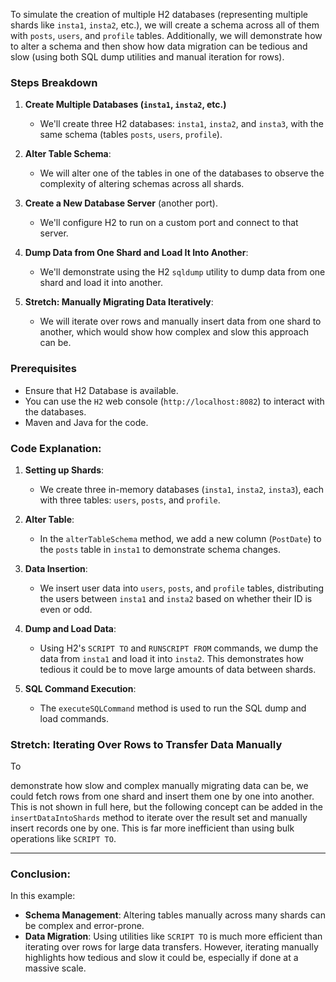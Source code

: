 To simulate the creation of multiple H2 databases (representing multiple shards like `insta1`, `insta2`, etc.), we will create a schema across all of them with `posts`, `users`, and `profile` tables. Additionally, we will demonstrate how to alter a schema and then show how data migration can be tedious and slow (using both SQL dump utilities and manual iteration for rows).

### Steps Breakdown

1. **Create Multiple Databases (`insta1`, `insta2`, etc.)**
   - We'll create three H2 databases: `insta1`, `insta2`, and `insta3`, with the same schema (tables `posts`, `users`, `profile`).
   
2. **Alter Table Schema**:
   - We will alter one of the tables in one of the databases to observe the complexity of altering schemas across all shards.

3. **Create a New Database Server** (another port).
   - We'll configure H2 to run on a custom port and connect to that server.

4. **Dump Data from One Shard and Load It Into Another**:
   - We'll demonstrate using the H2 `sqldump` utility to dump data from one shard and load it into another.
   
5. **Stretch: Manually Migrating Data Iteratively**:
   - We will iterate over rows and manually insert data from one shard to another, which would show how complex and slow this approach can be.

### Prerequisites

- Ensure that H2 Database is available.
- You can use the `H2` web console (`http://localhost:8082`) to interact with the databases.
- Maven and Java for the code.


### Code Explanation:

1. **Setting up Shards**:
   - We create three in-memory databases (`insta1`, `insta2`, `insta3`), each with three tables: `users`, `posts`, and `profile`.
   
2. **Alter Table**:
   - In the `alterTableSchema` method, we add a new column (`PostDate`) to the `posts` table in `insta1` to demonstrate schema changes.
   
3. **Data Insertion**:
   - We insert user data into `users`, `posts`, and `profile` tables, distributing the users between `insta1` and `insta2` based on whether their ID is even or odd.

4. **Dump and Load Data**:
   - Using H2's `SCRIPT TO` and `RUNSCRIPT FROM` commands, we dump the data from `insta1` and load it into `insta2`. This demonstrates how tedious it could be to move large amounts of data between shards.
   
5. **SQL Command Execution**:
   - The `executeSQLCommand` method is used to run the SQL dump and load commands.

### Stretch: Iterating Over Rows to Transfer Data Manually

To

 demonstrate how slow and complex manually migrating data can be, we could fetch rows from one shard and insert them one by one into another. This is not shown in full here, but the following concept can be added in the `insertDataIntoShards` method to iterate over the result set and manually insert records one by one. This is far more inefficient than using bulk operations like `SCRIPT TO`.

---

### Conclusion:
In this example:
- **Schema Management**: Altering tables manually across many shards can be complex and error-prone.
- **Data Migration**: Using utilities like `SCRIPT TO` is much more efficient than iterating over rows for large data transfers. However, iterating manually highlights how tedious and slow it could be, especially if done at a massive scale.
